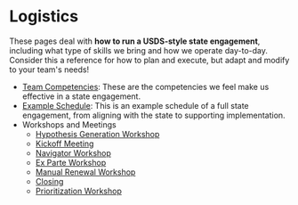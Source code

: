 # Logistics

These pages deal with **how to run a USDS-style state engagement**, including what type of skills we bring and how we operate day-to-day. Consider this a reference for how to plan and execute, but adapt and modify to your team's needs!

- [Team Competencies](./team-competencies.md): These are the competencies we feel make us effective in a state engagement.
- [Example Schedule](./schedule.md): This is an example schedule of a full state engagement, from aligning with the state to supporting implementation.
- Workshops and Meetings
  - [Hypothesis Generation Workshop](./workshops-and-meetings/hypothesis-generation-workshop.md)
  - [Kickoff Meeting](./workshops-and-meetings/kickoff.md)
  - [Navigator Workshop](./workshops-and-meetings/navigator-workshop.md)
  - [Ex Parte Workshop](./workshops-and-meetings/ex-parte-workshop.md)
  - [Manual Renewal Workshop](./workshops-and-meetings/manual-renewal-workshop.md)
  - [Closing](./workshops-and-meetings/closing.md)
  - [Prioritization Workshop](./workshops-and-meetings/prioritization-session.md)

